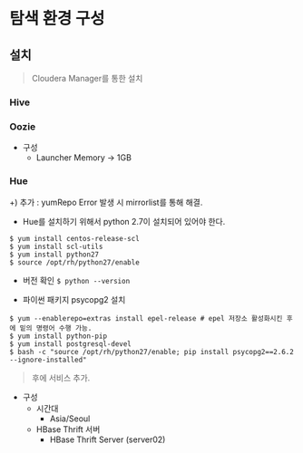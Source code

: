 # 탐색 환경 구성

## 설치
> Cloudera Manager를 통한 설치
### Hive
### Oozie
  - 구성
    - Launcher Memory -> 1GB

### Hue

+) 추가 : yumRepo Error 발생 시 mirrorlist를 통해 해결.

- Hue를 설치하기 위해서 python 2.7이 설치되어 있어야 한다.
```
$ yum install centos-release-scl
$ yum install scl-utils
$ yum install python27
$ source /opt/rh/python27/enable
```

- 버전 확인
`$ python --version` 

- 파이썬 패키지 psycopg2 설치
```
$ yum --enablerepo=extras install epel-release # epel 저장소 활성화시킨 후에 밑의 명령어 수행 가능.
$ yum install python-pip 
$ yum install postgresql-devel
$ bash -c "source /opt/rh/python27/enable; pip install psycopg2==2.6.2 --ignore-installed"
```

> 후에 서비스 추가.

- 구성
  - 시간대 
    - Asia/Seoul
  - HBase Thrift 서버
    - HBase Thrift Server (server02)


